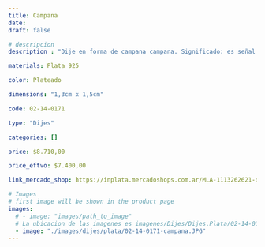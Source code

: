 ```yaml
---
title: Campana
date: 
draft: false

# descripcion
description : "Dije en forma de campana campana. Significado: es señal de que buenas cosas están por venir."

materials: Plata 925

color: Plateado

dimensions: "1,3cm x 1,5cm"

code: 02-14-0171

type: "Dijes"

categories: []

price: $8.710,00

price_eftvo: $7.400,00

link_mercado_shop: https://inplata.mercadoshops.com.ar/MLA-1113262621-dije-plata-campana-_JM

# Images
# first image will be shown in the product page
images:
  # - image: "images/path_to_image"
  # La ubicacion de las imagenes es imagenes/Dijes/Dijes.Plata/02-14-0171-campana
  - image: "./images/dijes/plata/02-14-0171-campana.JPG"
---
```

